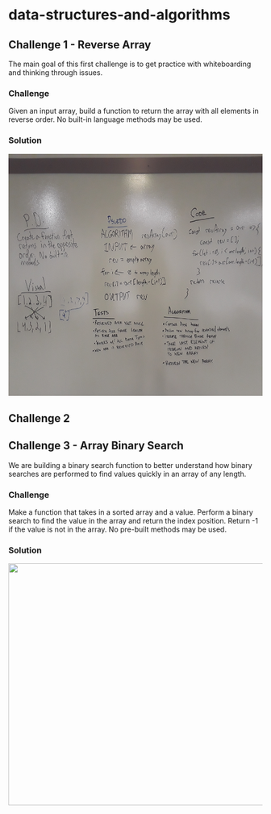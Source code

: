 # data-structures-and-algorithms
## Challenge 1 - Reverse Array
The main goal of this first challenge is to get practice with whiteboarding and thinking through issues.
### Challenge
Given an input array, build a function to return the array with all elements in reverse order.  No built-in language methods may be used.
### Solution
<img src='/assets/array_reverse.jpg' width=640 height=480 />

## Challenge 2


## Challenge 3 - Array Binary Search
We are building a binary search function to better understand how binary searches are performed to find values quickly in an array of any length.
### Challenge
Make a function that takes in a sorted array and a value.  Perform a binary search to find the value in the array and return the index position.  Return -1 if the value is not in the array.  No pre-built methods may be used.
### Solution
<img src='.assests/array_binary_search.jpg' width=640 height=480 />